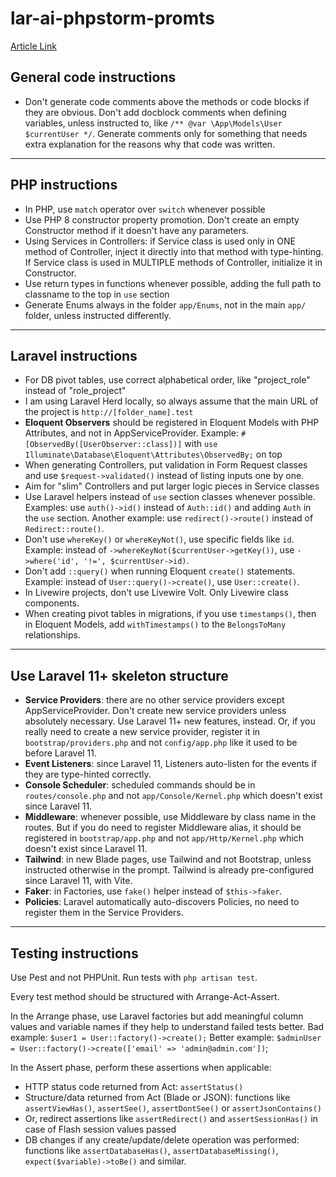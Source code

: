 # lar-ai-phpstorm-promts

[Article Link](https://laraveldaily.com/post/my-cursor-rules-for-laravel)


## General code instructions
 
- Don't generate code comments above the methods or code blocks if they are obvious. Don't add docblock comments when defining variables, unless instructed to, like `/** @var \App\Models\User $currentUser */`. Generate comments only for something that needs extra explanation for the reasons why that code was written.
 
---
 
## PHP instructions
 
- In PHP, use `match` operator over `switch` whenever possible
- Use PHP 8 constructor property promotion. Don't create an empty Constructor method if it doesn't have any parameters.
- Using Services in Controllers: if Service class is used only in ONE method of Controller, inject it directly into that method with type-hinting. If Service class is used in MULTIPLE methods of Controller, initialize it in Constructor.
- Use return types in functions whenever possible, adding the full path to classname to the top in `use` section
- Generate Enums always in the folder `app/Enums`, not in the main `app/` folder, unless instructed differently.
 
---
 
## Laravel instructions
 
- For DB pivot tables, use correct alphabetical order, like "project_role" instead of "role_project"
- I am using Laravel Herd locally, so always assume that the main URL of the project is `http://[folder_name].test`
- **Eloquent Observers** should be registered in Eloquent Models with PHP Attributes, and not in AppServiceProvider. Example: `#[ObservedBy([UserObserver::class])]` with `use Illuminate\Database\Eloquent\Attributes\ObservedBy;` on top
- When generating Controllers, put validation in Form Request classes and use `$request->validated()` instead of listing inputs one by one.
- Aim for "slim" Controllers and put larger logic pieces in Service classes
- Use Laravel helpers instead of `use` section classes whenever possible. Examples: use `auth()->id()` instead of `Auth::id()` and adding `Auth` in the `use` section. Another example: use `redirect()->route()` instead of `Redirect::route()`.
- Don't use `whereKey()` or `whereKeyNot()`, use specific fields like `id`. Example: instead of `->whereKeyNot($currentUser->getKey())`, use `->where('id', '!=', $currentUser->id)`.
- Don't add `::query()` when running Eloquent `create()` statements. Example: instead of `User::query()->create()`, use `User::create()`.
- In Livewire projects, don't use Livewire Volt. Only Livewire class components.
- When creating pivot tables in migrations, if you use `timestamps()`, then in Eloquent Models, add `withTimestamps()` to the `BelongsToMany` relationships.
 
---
 
## Use Laravel 11+ skeleton structure
 
- **Service Providers**: there are no other service providers except AppServiceProvider. Don't create new service providers unless absolutely necessary. Use Laravel 11+ new features, instead. Or, if you really need to create a new service provider, register it in `bootstrap/providers.php` and not `config/app.php` like it used to be before Laravel 11.
- **Event Listeners**: since Laravel 11, Listeners auto-listen for the events if they are type-hinted correctly.
- **Console Scheduler**: scheduled commands should be in `routes/console.php` and not `app/Console/Kernel.php` which doesn't exist since Laravel 11.
- **Middleware**: whenever possible, use Middleware by class name in the routes. But if you do need to register Middleware alias, it should be registered in `bootstrap/app.php` and not `app/Http/Kernel.php` which doesn't exist since Laravel 11.
- **Tailwind**: in new Blade pages, use Tailwind and not Bootstrap, unless instructed otherwise in the prompt. Tailwind is already pre-configured since Laravel 11, with Vite.
- **Faker**: in Factories, use `fake()` helper instead of `$this->faker`.
- **Policies**: Laravel automatically auto-discovers Policies, no need to register them in the Service Providers.
 
---
 
## Testing instructions
 
Use Pest and not PHPUnit. Run tests with `php artisan test`.
 
Every test method should be structured with Arrange-Act-Assert.
 
In the Arrange phase, use Laravel factories but add meaningful column values and variable names if they help to understand failed tests better.
Bad example: `$user1 = User::factory()->create();`
Better example: `$adminUser = User::factory()->create(['email' => 'admin@admin.com'])`;
 
In the Assert phase, perform these assertions when applicable:
- HTTP status code returned from Act: `assertStatus()`
- Structure/data returned from Act (Blade or JSON): functions like `assertViewHas()`, `assertSee()`, `assertDontSee()` or `assertJsonContains()`
- Or, redirect assertions like `assertRedirect()` and `assertSessionHas()` in case of Flash session values passed
- DB changes if any create/update/delete operation was performed: functions like `assertDatabaseHas()`, `assertDatabaseMissing()`, `expect($variable)->toBe()` and similar.
